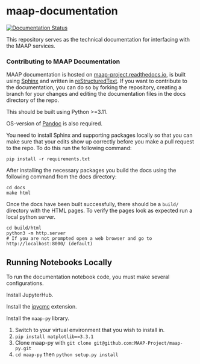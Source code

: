 # maap-documentation
[![Documentation Status](https://readthedocs.org/projects/maap-project/badge/?version=latest)](https://maap-project.readthedocs.io/en/latest/?badge=latest)

This repository serves as the technical documentation for interfacing with the MAAP services.

### Contributing to MAAP Documentation

MAAP documentation is hosted on [maap-project.readthedocs.io](https://maap-project.readthedocs.io), is built using [Sphinx](http://www.sphinx-doc.org/en/master/index.html) and written in [reStructuredText](https://www.sphinx-doc.org/en/master/usage/restructuredtext/index.html). If you want to contribute to the documentation, you can do so by forking the repository, creating a branch for your changes and editing the documentation files in the docs directory of the repo.

This should be built using Python >=3.11.

OS-version of [Pandoc](https://pandoc.org/) is also required.

You need to install Sphinx and supporting packages locally so that you can make sure that your edits show up correctly before you make a pull request to the repo. To do this run the following command:

```
pip install -r requirements.txt
```

After installing the necessary packages you build the docs using the following command from the docs directory:

```
cd docs
make html
```

Once the docs have been built successfully, there should be a `build/` directory with the HTML pages.
To verify the pages look as expected run a local python server.
```
cd build/html
python3 -m http.server
# If you are not prompted open a web browser and go to http://localhost:8000/ (default)
```

## Running Notebooks Locally

To run the documentation notebook code, you must make several configurations.

Install JupyterHub. 

Install the [ipycmc](https://github.com/MAAP-Project/maap-jupyter-ide/tree/master/ipycmc) extension.

Install the `maap-py` library.

1. Switch to your virtual environment that you wish to install in.
2. `pip install matplotlib==3.3.1` 
3. Clone maap-py with `git clone git@github.com:MAAP-Project/maap-py.git`
4. `cd maap-py` then `python setup.py install`
